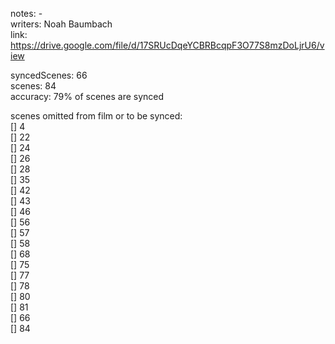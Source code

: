 notes: -  
writers: Noah Baumbach  
link: https://drive.google.com/file/d/17SRUcDqeYCBRBcqpF3O77S8mzDoLjrU6/view  

syncedScenes: 66  
scenes: 84  
accuracy: 79% of scenes are synced  

scenes omitted from film or to be synced:  
[] 4  
[] 22  
[] 24  
[] 26  
[] 28  
[] 35  
[] 42  
[] 43  
[] 46  
[] 56  
[] 57  
[] 58  
[] 68  
[] 75  
[] 77  
[] 78  
[] 80  
[] 81  
[] 66  
[] 84  